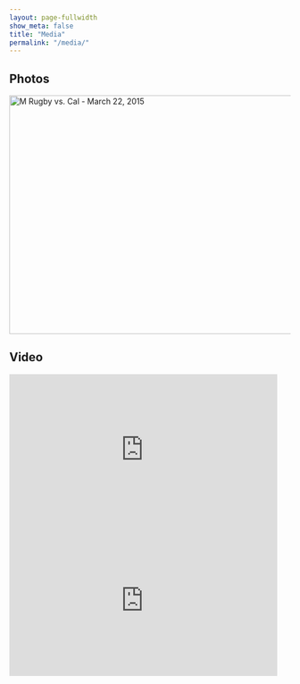 ```yaml
---
layout: page-fullwidth
show_meta: false
title: "Media"
permalink: "/media/"
---
```

## Photos

<a data-flickr-embed="true" data-footer="true"  href="https://www.flickr.com/photos/thunderbirdmb/albums/72157651550476216" title="M Rugby vs. Cal - March 22, 2015"><img src="https://farm8.staticflickr.com/7634/16956716992_c07c017bc0_z.jpg" width="640" height="427" alt="M Rugby vs. Cal - March 22, 2015"></a><script async src="//embedr.flickr.com/assets/client-code.js" charset="utf-8"></script>

## Video

<div class="row">
  <div class="small-12 medium-12 large-6 columns">
    <iframe src="https://www.facebook.com/plugins/video.php?href=https%3A%2F%2Fwww.facebook.com%2FThunderbirdMB%2Fvideos%2Fvb.538347076180936%2F1256512224364414%2F%3Ftype%3D3&show_text=0&width=480" width="480" height="270" style="border:none;overflow:hidden" scrolling="no" frameborder="0" allowTransparency="true" allowFullScreen="true"></iframe>
  </div>
  <div class="small-12 medium-12 large-6 columns">
    <iframe width="480" height="270" src="https://www.youtube.com/embed/PJ8eEfmr5B8?rel=0" frameborder="0" allowfullscreen></iframe>
  </div>
</div>



